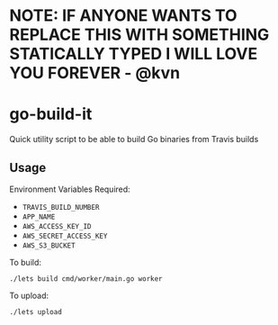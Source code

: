 # NOTE: IF ANYONE WANTS TO REPLACE THIS WITH SOMETHING STATICALLY TYPED I WILL LOVE YOU FOREVER - @kvn

go-build-it
===========

Quick utility script to be able to build Go binaries from Travis builds

Usage
-----

Environment Variables Required:

* `TRAVIS_BUILD_NUMBER`
* `APP_NAME`
* `AWS_ACCESS_KEY_ID`
* `AWS_SECRET_ACCESS_KEY`
* `AWS_S3_BUCKET`

To build:

```
./lets build cmd/worker/main.go worker
```

To upload:

```
./lets upload
```
